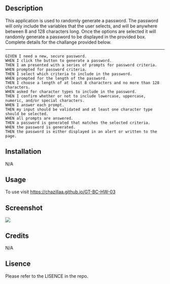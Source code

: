 ## Description

This application is used to randomly generate a password. The password will only include the variables that the user selects, and will be anywhere between 8 and 128 characters long. Once the options are selected it will randomly generate a password to be displayed in the provided box. Complete details for the challange provided below. 

---------------------------------

```
GIVEN I need a new, secure password.
WHEN I click the button to generate a password.
THEN I am presented with a series of prompts for password criteria.
WHEN prompted for password criteria.
THEN I select which criteria to include in the password.
WHEN prompted for the length of the password.
THEN I choose a length of at least 8 characters and no more than 128 characters.
WHEN asked for character types to include in the password.
THEN I confirm whether or not to include lowercase, uppercase, numeric, and/or special characters.
WHEN I answer each prompt.
THEN my input should be validated and at least one character type should be selected.
WHEN all prompts are answered.
THEN a password is generated that matches the selected criteria.
WHEN the password is generated.
THEN the password is either displayed in an alert or written to the page.
```

## Installation

N/A

## Usage

To use visit https://chazillaa.github.io/GT-BC-HW-03

## Screenshot

![](C:\Users\Isaac\gt-bootcamp\homework\GT-BC-HW-03\Assets\images\03-javascript-homework-demo.png)

## Credits

N/A

## Lisence

Please refer to the LISENCE in the repo. 